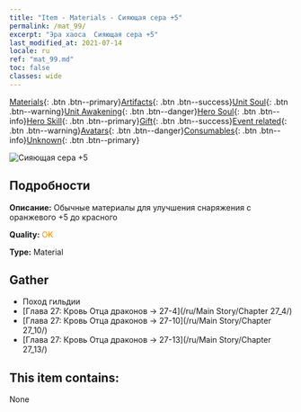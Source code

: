```yaml
---
title: "Item - Materials - Сияющая сера +5"
permalink: /mat_99/
excerpt: "Эра хаоса  Сияющая сера +5"
last_modified_at: 2021-07-14
locale: ru
ref: "mat_99.md"
toc: false
classes: wide
---
```

 [Materials](/ItemsRU/){: .btn .btn--primary}[Artifacts](/ItemsRU/Artifacts/){: .btn .btn--success}[Unit Soul](/ItemsRU/UnitSoul/){: .btn .btn--warning}[Unit Awakening](/ItemsRU/UnitAwakening/){: .btn .btn--danger}[Hero Soul](/ItemsRU/HeroSoul/){: .btn .btn--info}[Hero Skill](/ItemsRU/HeroSkill/){: .btn .btn--primary}[Gift](/ItemsRU/Gift/){: .btn .btn--success}[Event related](/ItemsRU/Events/){: .btn .btn--warning}[Avatars](/ItemsRU/Avatars/){: .btn .btn--danger}[Consumables](/ItemsRU/Consumables/){: .btn .btn--info}[Unknown](/ItemsRU/Unknown/){: .btn .btn--primary}

 ![Сияющая сера +5](/images/t/i_cailiao_liuhuang3.png)

## Подробности
 **Описание:** Обычные материалы для улучшения снаряжения c оранжевого +5 до красного

 **Quality:** <span style="color: #FF8C00">OK</span>

 **Type:** Material

## Gather

*    Поход гильдии 
*    [Глава 27: Кровь Отца драконов -> 27-4](/ru/Main Story/Chapter 27_4/) 
*    [Глава 27: Кровь Отца драконов -> 27-10](/ru/Main Story/Chapter 27_10/) 
*    [Глава 27: Кровь Отца драконов -> 27-13](/ru/Main Story/Chapter 27_13/) 

## This item contains:

  None

